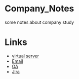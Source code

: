 # Company_Notes
some notes about company study

# Links
  * [virtual server](https://10.0.0.8/)
  * [Email](https://exmail.qq.com/cgi-bin/loginpage)
  * [OA](http://1.119.4.50:8081/seeyon/index.jsp)
  * [Jira](http://10.0.0.88:8080/secure/Dashboard.jspa)
